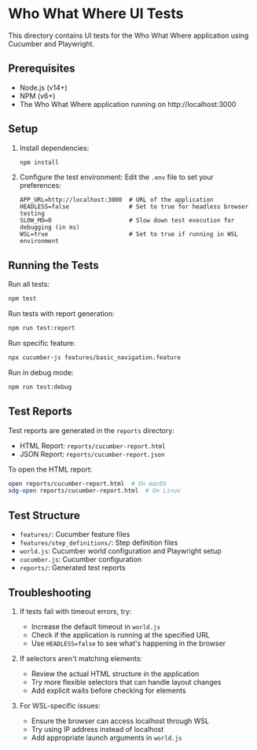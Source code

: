 # Who What Where UI Tests

This directory contains UI tests for the Who What Where application using Cucumber and Playwright.

## Prerequisites

- Node.js (v14+)
- NPM (v6+)
- The Who What Where application running on http://localhost:3000

## Setup

1. Install dependencies:
   ```bash
   npm install
   ```

2. Configure the test environment:
   Edit the `.env` file to set your preferences:
   ```
   APP_URL=http://localhost:3000  # URL of the application
   HEADLESS=false                 # Set to true for headless browser testing
   SLOW_MO=0                      # Slow down test execution for debugging (in ms)
   WSL=true                       # Set to true if running in WSL environment
   ```

## Running the Tests

Run all tests:
```bash
npm test
```

Run tests with report generation:
```bash
npm run test:report
```

Run specific feature:
```bash
npx cucumber-js features/basic_navigation.feature
```

Run in debug mode:
```bash
npm run test:debug
```

## Test Reports

Test reports are generated in the `reports` directory:

- HTML Report: `reports/cucumber-report.html`
- JSON Report: `reports/cucumber-report.json`

To open the HTML report:
```bash
open reports/cucumber-report.html  # On macOS
xdg-open reports/cucumber-report.html  # On Linux
```

## Test Structure

- `features/`: Cucumber feature files
- `features/step_definitions/`: Step definition files
- `world.js`: Cucumber world configuration and Playwright setup
- `cucumber.js`: Cucumber configuration
- `reports/`: Generated test reports

## Troubleshooting

1. If tests fail with timeout errors, try:
   - Increase the default timeout in `world.js`
   - Check if the application is running at the specified URL
   - Use `HEADLESS=false` to see what's happening in the browser

2. If selectors aren't matching elements:
   - Review the actual HTML structure in the application
   - Try more flexible selectors that can handle layout changes
   - Add explicit waits before checking for elements

3. For WSL-specific issues:
   - Ensure the browser can access localhost through WSL
   - Try using IP address instead of localhost
   - Add appropriate launch arguments in `world.js`
